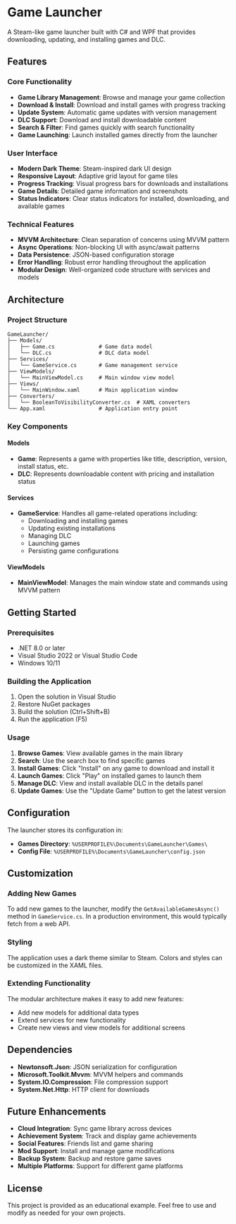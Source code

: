 # Game Launcher

A Steam-like game launcher built with C# and WPF that provides downloading, updating, and installing games and DLC.

## Features

### Core Functionality
- **Game Library Management**: Browse and manage your game collection
- **Download & Install**: Download and install games with progress tracking
- **Update System**: Automatic game updates with version management
- **DLC Support**: Download and install downloadable content
- **Search & Filter**: Find games quickly with search functionality
- **Game Launching**: Launch installed games directly from the launcher

### User Interface
- **Modern Dark Theme**: Steam-inspired dark UI design
- **Responsive Layout**: Adaptive grid layout for game tiles
- **Progress Tracking**: Visual progress bars for downloads and installations
- **Game Details**: Detailed game information and screenshots
- **Status Indicators**: Clear status indicators for installed, downloading, and available games

### Technical Features
- **MVVM Architecture**: Clean separation of concerns using MVVM pattern
- **Async Operations**: Non-blocking UI with async/await patterns
- **Data Persistence**: JSON-based configuration storage
- **Error Handling**: Robust error handling throughout the application
- **Modular Design**: Well-organized code structure with services and models

## Architecture

### Project Structure
```
GameLauncher/
├── Models/
│   ├── Game.cs              # Game data model
│   └── DLC.cs               # DLC data model
├── Services/
│   └── GameService.cs       # Game management service
├── ViewModels/
│   └── MainViewModel.cs     # Main window view model
├── Views/
│   └── MainWindow.xaml      # Main application window
├── Converters/
│   └── BooleanToVisibilityConverter.cs  # XAML converters
└── App.xaml                 # Application entry point
```

### Key Components

#### Models
- **Game**: Represents a game with properties like title, description, version, install status, etc.
- **DLC**: Represents downloadable content with pricing and installation status

#### Services
- **GameService**: Handles all game-related operations including:
  - Downloading and installing games
  - Updating existing installations
  - Managing DLC
  - Launching games
  - Persisting game configurations

#### ViewModels
- **MainViewModel**: Manages the main window state and commands using MVVM pattern

## Getting Started

### Prerequisites
- .NET 8.0 or later
- Visual Studio 2022 or Visual Studio Code
- Windows 10/11

### Building the Application
1. Open the solution in Visual Studio
2. Restore NuGet packages
3. Build the solution (Ctrl+Shift+B)
4. Run the application (F5)

### Usage
1. **Browse Games**: View available games in the main library
2. **Search**: Use the search box to find specific games
3. **Install Games**: Click "Install" on any game to download and install it
4. **Launch Games**: Click "Play" on installed games to launch them
5. **Manage DLC**: View and install available DLC in the details panel
6. **Update Games**: Use the "Update Game" button to get the latest version

## Configuration

The launcher stores its configuration in:
- **Games Directory**: `%USERPROFILE%\Documents\GameLauncher\Games\`
- **Config File**: `%USERPROFILE%\Documents\GameLauncher\config.json`

## Customization

### Adding New Games
To add new games to the launcher, modify the `GetAvailableGamesAsync()` method in `GameService.cs`. In a production environment, this would typically fetch from a web API.

### Styling
The application uses a dark theme similar to Steam. Colors and styles can be customized in the XAML files.

### Extending Functionality
The modular architecture makes it easy to add new features:
- Add new models for additional data types
- Extend services for new functionality
- Create new views and view models for additional screens

## Dependencies

- **Newtonsoft.Json**: JSON serialization for configuration
- **Microsoft.Toolkit.Mvvm**: MVVM helpers and commands
- **System.IO.Compression**: File compression support
- **System.Net.Http**: HTTP client for downloads

## Future Enhancements

- **Cloud Integration**: Sync game library across devices
- **Achievement System**: Track and display game achievements
- **Social Features**: Friends list and game sharing
- **Mod Support**: Install and manage game modifications
- **Backup System**: Backup and restore game saves
- **Multiple Platforms**: Support for different game platforms

## License

This project is provided as an educational example. Feel free to use and modify as needed for your own projects.